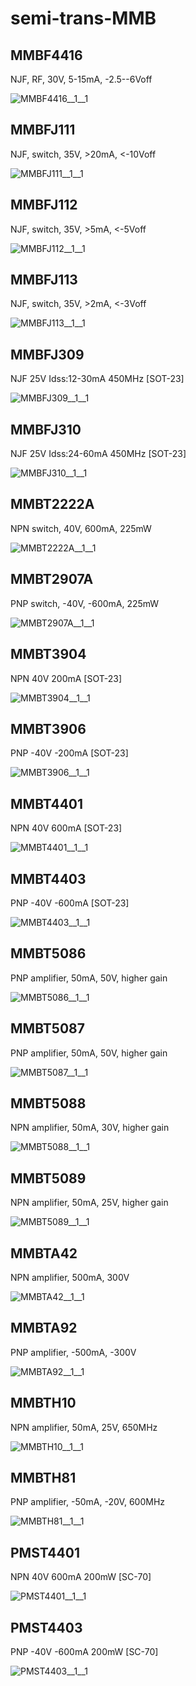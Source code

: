 # semi-trans-MMB

## MMBF4416
NJF, RF, 30V, 5-15mA, -2.5--6Voff

![MMBF4416__1__1](/preview/images/semi-trans-misc__BSR56__1__1.png?raw=true) 

## MMBFJ111
NJF, switch, 35V, >20mA, <-10Voff

![MMBFJ111__1__1](/preview/images/semi-trans-misc__J111__1__1.png?raw=true) 

## MMBFJ112
NJF, switch, 35V, >5mA, <-5Voff

![MMBFJ112__1__1](/preview/images/semi-trans-misc__J111__1__1.png?raw=true) 

## MMBFJ113
NJF, switch, 35V, >2mA, <-3Voff

![MMBFJ113__1__1](/preview/images/semi-trans-misc__J111__1__1.png?raw=true) 

## MMBFJ309
NJF 25V Idss:12-30mA 450MHz [SOT-23]

![MMBFJ309__1__1](/preview/images/semi-trans-misc__J111__1__1.png?raw=true) 

## MMBFJ310
NJF 25V Idss:24-60mA 450MHz [SOT-23]

![MMBFJ310__1__1](/preview/images/semi-trans-misc__J111__1__1.png?raw=true) 

## MMBT2222A
NPN switch, 40V, 600mA, 225mW

![MMBT2222A__1__1](/preview/images/semi-trans-NXP__BFR540__1__1.png?raw=true) 

## MMBT2907A
PNP switch, -40V, -600mA, 225mW

![MMBT2907A__1__1](/preview/images/semi-trans-NXP__BFT92W__1__1.png?raw=true) 

## MMBT3904
NPN 40V 200mA [SOT-23]

![MMBT3904__1__1](/preview/images/semi-trans-NXP__BFR540__1__1.png?raw=true) 

## MMBT3906
PNP -40V -200mA [SOT-23]

![MMBT3906__1__1](/preview/images/semi-trans-NXP__BFT92W__1__1.png?raw=true) 

## MMBT4401
NPN 40V 600mA [SOT-23]

![MMBT4401__1__1](/preview/images/semi-trans-NXP__BFR540__1__1.png?raw=true) 

## MMBT4403
PNP -40V -600mA [SOT-23]

![MMBT4403__1__1](/preview/images/semi-trans-NXP__BFT92W__1__1.png?raw=true) 

## MMBT5086
PNP amplifier, 50mA, 50V, higher gain

![MMBT5086__1__1](/preview/images/semi-trans-NXP__BFT92W__1__1.png?raw=true) 

## MMBT5087
PNP amplifier, 50mA, 50V, higher gain

![MMBT5087__1__1](/preview/images/semi-trans-NXP__BFT92W__1__1.png?raw=true) 

## MMBT5088
NPN amplifier, 50mA, 30V, higher gain

![MMBT5088__1__1](/preview/images/semi-trans-NXP__BFR540__1__1.png?raw=true) 

## MMBT5089
NPN amplifier, 50mA, 25V, higher gain

![MMBT5089__1__1](/preview/images/semi-trans-NXP__BFR540__1__1.png?raw=true) 

## MMBTA42
NPN amplifier, 500mA, 300V

![MMBTA42__1__1](/preview/images/semi-trans-NXP__BFR540__1__1.png?raw=true) 

## MMBTA92
PNP amplifier, -500mA, -300V

![MMBTA92__1__1](/preview/images/semi-trans-NXP__BFT92W__1__1.png?raw=true) 

## MMBTH10
NPN amplifier, 50mA, 25V, 650MHz

![MMBTH10__1__1](/preview/images/semi-trans-NXP__BFR540__1__1.png?raw=true) 

## MMBTH81
PNP amplifier, -50mA, -20V, 600MHz

![MMBTH81__1__1](/preview/images/semi-trans-NXP__BFT92W__1__1.png?raw=true) 

## PMST4401
NPN 40V 600mA 200mW [SC-70]

![PMST4401__1__1](/preview/images/semi-trans-NXP__BFR540__1__1.png?raw=true) 

## PMST4403
PNP -40V -600mA 200mW [SC-70]

![PMST4403__1__1](/preview/images/semi-trans-NXP__BFT92W__1__1.png?raw=true) 

